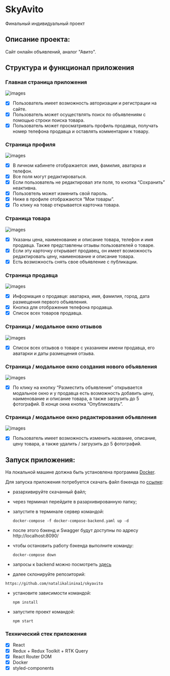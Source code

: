# SkyAvito
Финальный индивидуальный проект

## Описание проекта:
Cайт онлайн объявлений, аналог "Авито".

## Структура и функционал приложения

### Главная страница приложения
![images](https://github.com/natalikalinina1/skyavito/master/assets/mainPage.JPG)
- [x] Пользователь имеет возможность авторизации и регистрации на сайте.
- [x] Пользователь может осуществлять поиск по объявлениям с помощью строки поиска товара.
- [x] Пользователь может просматривать профиль продавца, получать номер телефона продавца и оставлять комментарии к товару.

### Страница профиля
![images](https://github.com/natalikalinina1/skyavito/assets/Profill.JPG)
- [x] В личном кабинете отображается: имя, фамилия, аватарка и телефон.
- [x] Все поля могут редактироваться.
- [x] Если пользователь не редактировал эти поля, то кнопка “Сохранить” неактивна. 
- [x] Пользовтель может изменить свой пароль.
- [x] Ниже в профиле отображаются “Мои товары”.
- [x] По клику на товар открывается карточка товара.

### Страница товара
![images](https://github.com/natalikalinina1/skyavito/assets/AddCard.JPG)
- [x] Указаны цена, наименование и описание товара, телефон и имя продавца. Также представлены отзывы пользователей о товаре. 
- [x] Если эту карточку открывает продавец, он имеет возможность редактировать цену, наименование и описание товара.
- [x] Есть возможность снять свое объявление с публикации.

### Страница продавца
![images](https://github.com/natalikalinina1/skyavito/assets/Seller.JPG)
- [x] Информация о продавце: аватарка, имя, фамилия, город, дата размещения первого объявления.
- [x] Кнопка для отображения телефона продавца.
- [x] Список всех товаров продавца.

### Страница / модальное окно отзывов
![images](https://github.com/natalikalinina1/skyavito/assets/ReviewModal.JPG)
- [x] Список всех отзывов о товаре с указанием имени продавца, его аватарки и даты размещения отзыва.

### Страница / модальное окно создания нового объявления
![images](https://github.com/natalikalinina1/skyavito/assets/AddModal.JPG)
- [x] По клику на кнопку “Разместить объявление” открывается модальное окно и у продавца есть возможность добавить цену, наименование и описание товара, а также загрузить до 5 фотографий. В конце окна кнопка “Опубликовать”.

### Страница / модальное окно редактирования объявления
![images](https://github.com/natalikalinina1/skyavito/assets/UpdateAdd.JPG)
- [x] Пользователь имеет возможность изменить название, описание, цену товара, а также удалить / загрузить до 5 фотографий.

## Запуск приложения:
На локальной машине должна быть установлена программа [Docker](https://www.docker.com/).

Для запуска приложения потребуется скачать файл бэкенда по [ссылке](https://drive.google.com/file/d/1pFE-NRANTsWmQwTyURjHXuECMmoKCFjO/view):

- разархивируйте скачанный файл;
- через терминал перейдите в разархивированную папку;
- запустите в терминале сервер командой:

  ```
  docker-compose -f docker-compose-backend.yaml up -d
  ```

- после этого бэкенд и Swagger будут доступны по адресу http://localhost:8090/
- чтобы остановить работу бэкенда выполните команду:

  ```
  docker-compose down
  ```

- запросы к backend можно посмотреть [здесь](https://drive.google.com/file/d/1bM_BRkxz8vqFEr18LpnbJslHoPW_73FF/view)

- далее склонируйте репозиторий:
```
https://github.com/natalikalinina1/skyavito

```
- установите зависимости командой:

  ```
  npm install
  ```

- запустите проект командой:

  ```
  npm start
  ```

### Технический стек приложения

- [x] React
- [x] Redux + Redux Toolkit + RTK Query
- [x] React Router DOM
- [x] Docker
- [x] styled-components
